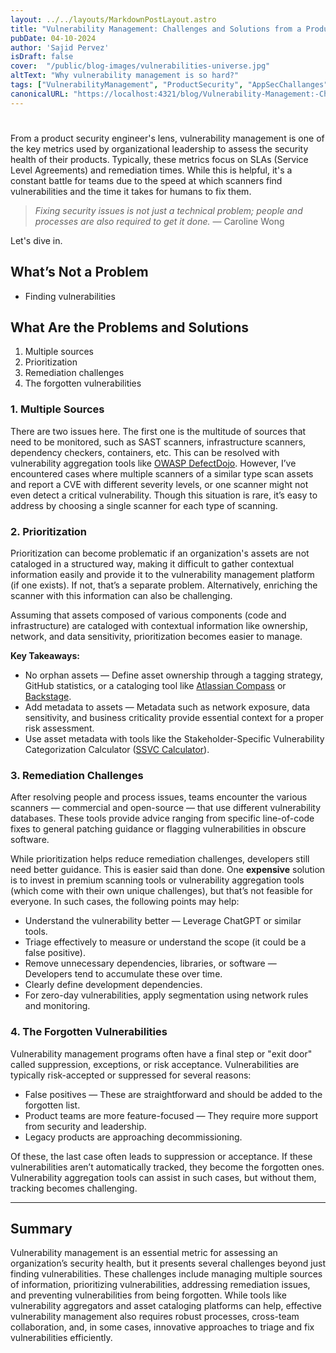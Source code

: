 ```yaml
---
layout: ../../layouts/MarkdownPostLayout.astro
title: "Vulnerability Management: Challenges and Solutions from a Product Security Engineer's Perspective"
pubDate: 04-10-2024
author: 'Sajid Pervez'
isDraft: false
cover:  "/public/blog-images/vulnerabilities-universe.jpg"
altText: "Why vulnerability management is so hard?"
tags: ["VulnerabilityManagement", "ProductSecurity", "AppSecChallanges"]
canonicalURL: "https://localhost:4321/blog/Vulnerability-Management:-Challenges-and-Solutions-from-a-Product-Security-Engineers-Perspective"
---
```

# 

From a product security engineer's lens, vulnerability management is one of the key metrics used by organizational leadership to assess the security health of their products. Typically, these metrics focus on SLAs (Service Level Agreements) and remediation times. While this is helpful, it's a constant battle for teams due to the speed at which scanners find vulnerabilities and the time it takes for humans to fix them.

> *Fixing security issues is not just a technical problem; people and processes are also required to get it done.* — Caroline Wong

Let's dive in.

## What’s Not a Problem
* Finding vulnerabilities 

## What Are the Problems and Solutions
1. Multiple sources
2. Prioritization
3. Remediation challenges
4. The forgotten vulnerabilities

### 1. Multiple Sources
There are two issues here. The first one is the multitude of sources that need to be monitored, such as SAST scanners, infrastructure scanners, dependency checkers, containers, etc. This can be resolved with vulnerability aggregation tools like [OWASP DefectDojo](https://www.defectdojo.org/). However, I’ve encountered cases where multiple scanners of a similar type scan assets and report a CVE with different severity levels, or one scanner might not even detect a critical vulnerability. Though this situation is rare, it’s easy to address by choosing a single scanner for each type of scanning.

### 2. Prioritization
Prioritization can become problematic if an organization's assets are not cataloged in a structured way, making it difficult to gather contextual information easily and provide it to the vulnerability management platform (if one exists). If not, that’s a separate problem. Alternatively, enriching the scanner with this information can also be challenging.

Assuming that assets composed of various components (code and infrastructure) are cataloged with contextual information like ownership, network, and data sensitivity, prioritization becomes easier to manage.

**Key Takeaways:**
* No orphan assets — Define asset ownership through a tagging strategy, GitHub statistics, or a cataloging tool like [Atlassian Compass](https://www.atlassian.com/software/compass) or [Backstage](https://backstage.io/).
* Add metadata to assets — Metadata such as network exposure, data sensitivity, and business criticality provide essential context for a proper risk assessment.
* Use asset metadata with tools like the Stakeholder-Specific Vulnerability Categorization Calculator ([SSVC Calculator](https://www.cisa.gov/ssvc-calculator)).

### 3. Remediation Challenges
After resolving people and process issues, teams encounter the various scanners — commercial and open-source — that use different vulnerability databases. These tools provide advice ranging from specific line-of-code fixes to general patching guidance or flagging vulnerabilities in obscure software.

While prioritization helps reduce remediation challenges, developers still need better guidance. This is easier said than done. One **expensive** solution is to invest in premium scanning tools or vulnerability aggregation tools (which come with their own unique challenges), but that’s not feasible for everyone. In such cases, the following points may help:

* Understand the vulnerability better — Leverage ChatGPT or similar tools.
* Triage effectively to measure or understand the scope (it could be a false positive).
* Remove unnecessary dependencies, libraries, or software — Developers tend to accumulate these over time.
* Clearly define development dependencies.
* For zero-day vulnerabilities, apply segmentation using network rules and monitoring.

### 4. The Forgotten Vulnerabilities
Vulnerability management programs often have a final step or "exit door" called suppression, exceptions, or risk acceptance. Vulnerabilities are typically risk-accepted or suppressed for several reasons:

* False positives — These are straightforward and should be added to the forgotten list.
* Product teams are more feature-focused — They require more support from security and leadership.
* Legacy products are approaching decommissioning.

Of these, the last case often leads to suppression or acceptance. If these vulnerabilities aren’t automatically tracked, they become the forgotten ones. Vulnerability aggregation tools can assist in such cases, but without them, tracking becomes challenging.

---

## Summary

Vulnerability management is an essential metric for assessing an organization’s security health, but it presents several challenges beyond just finding vulnerabilities. These challenges include managing multiple sources of information, prioritizing vulnerabilities, addressing remediation issues, and preventing vulnerabilities from being forgotten. While tools like vulnerability aggregators and asset cataloging platforms can help, effective vulnerability management also requires robust processes, cross-team collaboration, and, in some cases, innovative approaches to triage and fix vulnerabilities efficiently.
